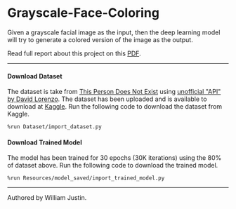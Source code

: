 # Grayscale-Face-Coloring
Given a grayscale facial image as the input, then the deep learning model will try to generate a colored version of the image as the output.

Read full report about this project on this [PDF](https://drive.google.com/uc?export=download&id=1T2DBn8IIyOW_ubgOtJ6KG4emHlDgPwtN).

---

#### Download Dataset
The dataset is take from [This Person Does Not Exist](https://thispersondoesnotexist.com/) using [unofficial "API" by David Lorenzo](https://github.com/David-Lor/ThisPersonDoesNotExistAPI). The dataset has been uploaded and is available to download at [Kaggle](https://www.kaggle.com/almightyj/person-face-dataset-thispersondoesnotexist). Run the following code to download the dataset from Kaggle.

    %run Dataset/import_dataset.py

#### Download Trained Model
The model has been trained for 30 epochs (30K iterations) using the 80% of dataset above. Run the following code to download the trained model.


	%run Resources/model_saved/import_trained_model.py

---

Authored by William Justin.
